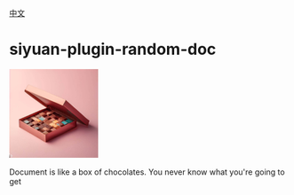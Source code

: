 [中文](README_zh_CN.md)

# siyuan-plugin-random-doc

<img src="./icon.png" width="160" height="160" alt="icon">

Document is like a box of chocolates. You never know what you're going to get